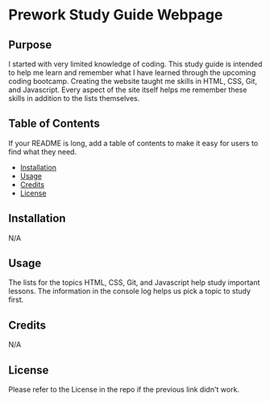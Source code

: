 # Prework Study Guide Webpage

## Purpose

I started with very limited knowledge of coding.  This study guide is intended to help me learn and remember what I have learned through the upcoming coding bootcamp.  Creating the website taught me skills in HTML, CSS, Git, and Javascript. Every aspect of the site itself helps me remember these skills in addition to the lists themselves.

## Table of Contents

If your README is long, add a table of contents to make it easy for users to find what they need.

- [Installation](#installation)
- [Usage](#usage)
- [Credits](#credits)
- [License](#license)

## Installation

N/A

## Usage

The lists for the topics HTML, CSS, Git, and Javascript help study important lessons.  The information in the console log helps us pick a topic to study first.

## Credits

N/A

## License

<link src="C:\Users\Dian\bootcamp\prework-study-guide\LICENSE" alt=MIT license>
Please refer to the License in the repo if the previous link didn't work.

